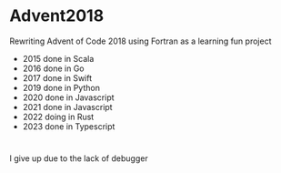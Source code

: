 # Advent2018

Rewriting Advent of Code 2018 using Fortran as a learning fun project

- 2015 done in Scala
- 2016 done in Go
- 2017 done in Swift
- 2019 done in Python
- 2020 done in Javascript
- 2021 done in Javascript
- 2022 doing in Rust
- 2023 done in Typescript

#

I give up due to the lack of debugger
